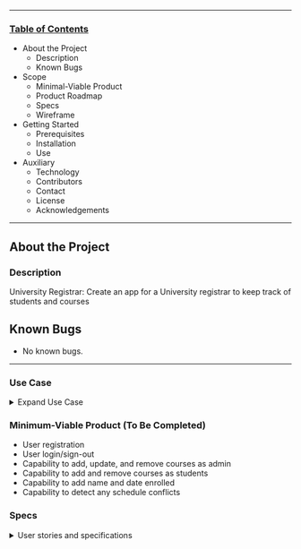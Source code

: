 --------------------------------

### <u>Table of Contents</u>
* About the Project
    * Description
    * Known Bugs
* Scope 
    * Minimal-Viable Product
    * Product Roadmap
    * Specs 
    * Wireframe
* Getting Started 
    * Prerequisites
    * Installation 
    * Use
* Auxiliary 
    * Technology
    * Contributors
    * Contact 
    * License
    * Acknowledgements 

--------------------------------

## About the Project

### Description
University Registrar: Create an app for a University registrar to keep track of students and courses

## Known Bugs

* No known bugs. 

--------------------------------

### Use Case 
<details>
<summary>Expand Use Case </summary>
</details>

### Minimum-Viable Product (To Be Completed)
  * User registration 
  * User login/sign-out 
  * Capability to add, update, and remove courses as admin 
  * Capability to add and remove courses as students 
  * Capability to add name and date enrolled 
  * Capability to detect any schedule conflicts 

### Specs 

<details>
<summary>User stories and specifications</summary>
<table>
  <tr>
    <th> Story 01 </th>
  </tr>
  <tr>
    <td> User Story </td>
    <td> As an Admin, I want to be able to add courses to the Reigistrar, so students can enrolled for the upcoming academic term.</td>
  <tr>
    <td>Behavior 01-A</td>
    <td>User is able to browse the courses and select the course of their choice.</td>
  </tr>
  <tr>
    <td>Input</td>
    <td>"Add a Course"</td>
  </tr>
  <tr>
    <td>Output</td>
    <td>Query the courses that are offered in department selected</td>
  </tr>
  <tr>
    <td>Completion</td>
    <td>False</td>
  </tr>
<table>

## Setup and Use

### Prerequisites
* Understanding of Markdown and HTML languages 
* Option 1: [VisualStudioCode](https://www.npmjs.com/)

### Installation 
1. Navigate to 
2. Clone the repository:

### Use 
* Use preferred IDE or Text Editor to review documentation 

### MVP 
* VisualStudio Code 

  



